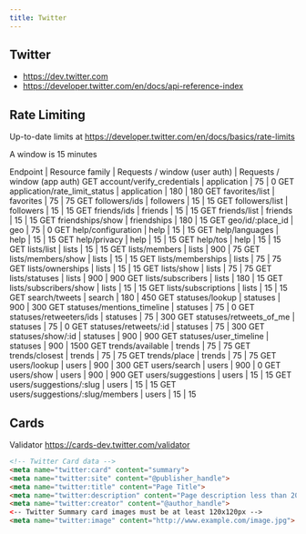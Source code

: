 ```yaml
---
title: Twitter
---
```


## Twitter

* <https://dev.twitter.com>
* <https://developer.twitter.com/en/docs/api-reference-index>

## Rate Limiting

Up-to-date limits at https://developer.twitter.com/en/docs/basics/rate-limits

A window is 15 minutes

Endpoint  | Resource family  | Requests / window (user auth)  | Requests / window (app auth)
GET account/verify_credentials  | application  | 75  | 0
GET application/rate_limit_status  | application  | 180  | 180
GET favorites/list  | favorites  | 75  | 75
GET followers/ids  | followers  | 15  | 15
GET followers/list  | followers  | 15  | 15
GET friends/ids  | friends  | 15  | 15
GET friends/list  | friends  | 15  | 15
GET friendships/show  | friendships  | 180  | 15
GET geo/id/:place_id  | geo  | 75  | 0
GET help/configuration  | help  | 15  | 15
GET help/languages  | help  | 15  | 15
GET help/privacy  | help  | 15  | 15
GET help/tos  | help  | 15  | 15
GET lists/list  | lists  | 15  | 15
GET lists/members  | lists  | 900  | 75
GET lists/members/show  | lists  | 15  | 15
GET lists/memberships  | lists  | 75  | 75
GET lists/ownerships  | lists  | 15  | 15
GET lists/show  | lists  | 75  | 75
GET lists/statuses  | lists  | 900  | 900
GET lists/subscribers  | lists  | 180  | 15
GET lists/subscribers/show  | lists  | 15  | 15
GET lists/subscriptions  | lists  | 15  | 15
GET search/tweets  | search  | 180  | 450
GET statuses/lookup  | statuses  | 900  | 300
GET statuses/mentions_timeline  | statuses  | 75  | 0
GET statuses/retweeters/ids  | statuses  | 75  | 300
GET statuses/retweets_of_me  | statuses  | 75  | 0
GET statuses/retweets/:id  | statuses  | 75  | 300
GET statuses/show/:id  | statuses  | 900  | 900
GET statuses/user_timeline  | statuses  | 900  | 1500
GET trends/available  | trends  | 75  | 75
GET trends/closest  | trends  | 75  | 75
GET trends/place  | trends  | 75  | 75
GET users/lookup  | users  | 900  | 300
GET users/search  | users  | 900  | 0
GET users/show  | users  | 900  | 900
GET users/suggestions  | users  | 15  | 15
GET users/suggestions/:slug  | users  | 15  | 15
GET users/suggestions/:slug/members  | users  | 15  | 15

## Cards

Validator <https://cards-dev.twitter.com/validator>

```html
<!-- Twitter Card data -->
<meta name="twitter:card" content="summary">
<meta name="twitter:site" content="@publisher_handle">
<meta name="twitter:title" content="Page Title">
<meta name="twitter:description" content="Page description less than 200 characters">
<meta name="twitter:creator" content="@author_handle">
<-- Twitter Summary card images must be at least 120x120px -->
<meta name="twitter:image" content="http://www.example.com/image.jpg">
```

